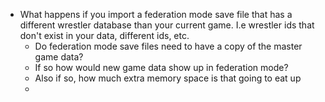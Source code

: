 
- What happens if you import a federation mode save file that has a different wrestler database than your current game.  I.e wrestler ids that don't exist in your data, different ids, etc.
	- Do federation mode save files need to have a copy of the master game data?
	- If so how would new game data show up in federation mode?
	- Also if so, how much extra memory space is that going to eat up
	- 
